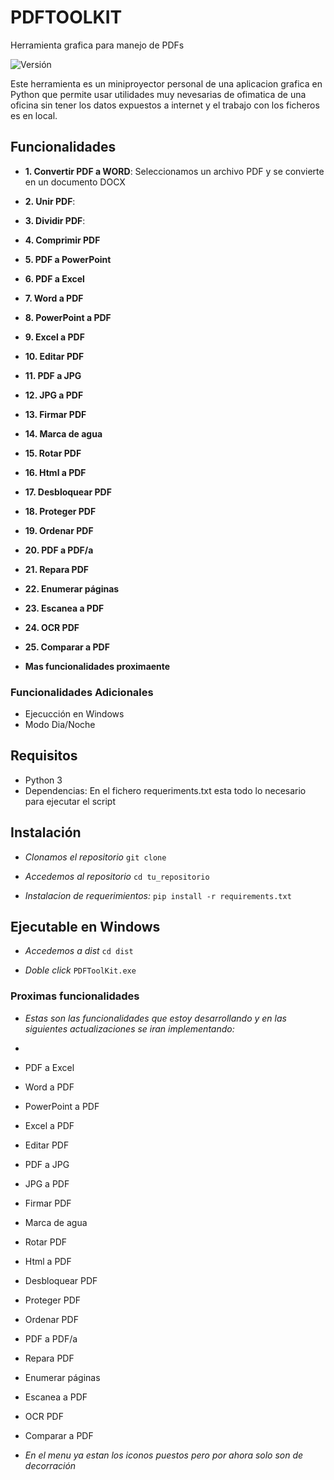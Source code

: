 # PDFTOOLKIT
Herramienta grafica para manejo de PDFs


![Versión](https://img.shields.io/badge/versión-0.1-blue.svg)

Este herramienta es un miniproyector personal de una aplicacion grafica en Python que permite usar utilidades muy nevesarias de ofimatica de una oficina sin tener los datos expuestos a internet y el trabajo con los ficheros es en local.


## Funcionalidades
- **1. Convertir PDF a WORD**: Seleccionamos un archivo PDF y se convierte en un documento DOCX
- **2. Unir PDF**: <!-- Revisar **** -->
- **3. Dividir PDF**: <!-- Revisar **** -->
- **4. Comprimir PDF** <!-- Revisar **** -->
- **5. PDF a PowerPoint** <!-- Revisar **** -->
- **6. PDF a Excel** <!-- No funciona **** -->
- **7. Word a PDF** <!-- No funciona **** -->
- **8. PowerPoint a PDF** <!-- No funciona **** -->
- **9. Excel a PDF** <!-- No funciona **** -->
- **10. Editar PDF** <!-- No funciona **** -->
- **11. PDF a JPG** <!-- No funciona **** -->
- **12. JPG a PDF** <!-- No funciona **** -->
- **13. Firmar PDF** <!-- Revisar **** -->
- **14. Marca de agua**  <!-- No funciona **** -->
- **15. Rotar PDF** <!-- No funciona **** -->
- **16. Html a PDF** <!-- No funciona **** -->
- **17. Desbloquear PDF** <!-- No funciona **** -->
- **18. Proteger PDF** <!-- No funciona **** -->
- **19. Ordenar PDF** <!-- No funciona **** -->
- **20. PDF a PDF/a** <!-- No funciona **** -->
- **21. Repara PDF** <!-- No funciona **** -->
- **22. Enumerar páginas** <!-- No funciona **** -->
- **23. Escanea a PDF** <!-- No funciona **** -->
- **24. OCR PDF** <!-- Revisar **** -->
- **25. Comparar a PDF** <!-- No funciona **** -->

- **Mas funcionalidades proximaente**
<!-- - **Convertir PDF a PowerPoint** -->
<!-- - **** -->

### Funcionalidades Adicionales

- Ejecucción en Windows
- Modo Dia/Noche

## Requisitos

- Python 3
- Dependencias: En el fichero requeriments.txt esta todo lo necesario para ejecutar el script

## Instalación

- *Clonamos el repositorio*
```git clone```

- *Accedemos al repositorio*
```cd tu_repositorio```

- *Instalacion de requerimientos:*
```pip install -r requirements.txt```

## Ejecutable en Windows

- *Accedemos a dist*
```cd dist```

- *Doble click*
```PDFToolKit.exe```

### Proximas funcionalidades

- *Estas son las funcionalidades que estoy desarrollando y en las siguientes actualizaciones se iran implementando:*

- 

- PDF a Excel
- Word a PDF
- PowerPoint a PDF
- Excel a PDF
- Editar PDF
- PDF a JPG
- JPG a PDF
- Firmar PDF
- Marca de agua
- Rotar PDF
- Html a PDF
- Desbloquear PDF
- Proteger PDF
- Ordenar PDF
- PDF a PDF/a
- Repara PDF
- Enumerar páginas
- Escanea a PDF
- OCR PDF
- Comparar a PDF

- *En el menu ya estan los iconos puestos pero por ahora solo son de decorración*
